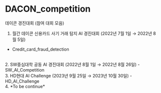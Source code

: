 # DACON_competition
데이콘 경진대회 
(참여 대회 모음)
1. 월간 데이콘 신용카드 사기 거래 탐지 AI 경진대회 (2022년 7월 1일 → 2022년 8월 5일)
- Credit_card_fraud_detection
<br>
2. SW중심대학 공동 AI 경진대회 (2022년 8월 1일 → 2022년 8월 26일)
- SW_AI_Competition
<br>
3. HD현대 AI Challenge (2023년 9월 25일 → 2023년 10월 30일)
- HD_AI_Challenge
<br>
4. *To be continue* 
